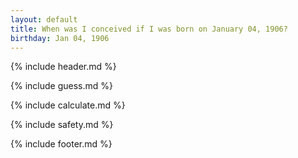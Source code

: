 ```yaml
---
layout: default
title: When was I conceived if I was born on January 04, 1906?
birthday: Jan 04, 1906
---
```


{% include header.md %}

{% include guess.md %}

{% include calculate.md %}

{% include safety.md %}

{% include footer.md %}



